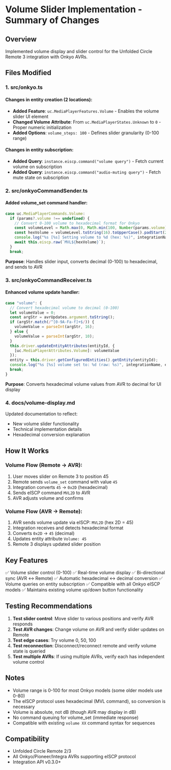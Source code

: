 # Volume Slider Implementation - Summary of Changes

## Overview

Implemented volume display and slider control for the Unfolded Circle Remote 3 integration with Onkyo AVRs.

## Files Modified

### 1. src/onkyo.ts

#### Changes in entity creation (2 locations):

- **Added Feature**: `uc.MediaPlayerFeatures.Volume` - Enables the volume slider UI element
- **Changed Volume Attribute**: From `uc.MediaPlayerStates.Unknown` to `0` - Proper numeric initialization
- **Added Options**: `volume_steps: 100` - Defines slider granularity (0-100 range)

#### Changes in entity subscription:

- **Added Query**: `instance.eiscp.command("volume query")` - Fetch current volume on subscription
- **Added Query**: `instance.eiscp.command("audio-muting query")` - Fetch mute state on subscription

### 2. src/onkyoCommandSender.ts

#### Added volume_set command handler:

```typescript
case uc.MediaPlayerCommands.Volume:
  if (params?.volume !== undefined) {
    // Convert 0-100 volume to hexadecimal format for Onkyo
    const volumeLevel = Math.max(0, Math.min(100, Number(params.volume)));
    const hexVolume = volumeLevel.toString(16).toUpperCase().padStart(2, '0');
    console.log("%s [%s] Setting volume to %d (hex: %s)", integrationName, entity.id, volumeLevel, hexVolume);
    await this.eiscp.raw(`MVL${hexVolume}`);
  }
  break;
```

**Purpose**: Handles slider input, converts decimal (0-100) to hexadecimal, and sends to AVR

### 3. src/onkyoCommandReceiver.ts

#### Enhanced volume update handler:

```typescript
case "volume": {
  // Convert hexadecimal volume to decimal (0-100)
  let volumeValue = 0;
  const argStr = avrUpdates.argument.toString();
  if (argStr.match(/^[0-9A-Fa-f]+$/)) {
    volumeValue = parseInt(argStr, 16);
  } else {
    volumeValue = parseInt(argStr, 10);
  }
  this.driver.updateEntityAttributes(entityId, {
    [uc.MediaPlayerAttributes.Volume]: volumeValue
  });
  entity = this.driver.getConfiguredEntities().getEntity(entityId);
  console.log("%s [%s] volume set to: %d (raw: %s)", integrationName, entityId, volumeValue, argStr);
  break;
}
```

**Purpose**: Converts hexadecimal volume values from AVR to decimal for UI display

### 4. docs/volume-display.md

Updated documentation to reflect:

- New volume slider functionality
- Technical implementation details
- Hexadecimal conversion explanation

## How It Works

### Volume Flow (Remote → AVR):

1. User moves slider on Remote 3 to position 45
2. Remote sends `volume_set` command with value `45`
3. Integration converts `45` → `0x2D` (hexadecimal)
4. Sends eISCP command `MVL2D` to AVR
5. AVR adjusts volume and confirms

### Volume Flow (AVR → Remote):

1. AVR sends volume update via eISCP: `MVL2D` (hex 2D = 45)
2. Integration receives and detects hexadecimal format
3. Converts `0x2D` → `45` (decimal)
4. Updates entity attribute `Volume: 45`
5. Remote 3 displays updated slider position

## Key Features

✅ Volume slider control (0-100)
✅ Real-time volume display
✅ Bi-directional sync (AVR ↔ Remote)
✅ Automatic hexadecimal ↔ decimal conversion
✅ Volume queries on entity subscription
✅ Compatible with all Onkyo eISCP models
✅ Maintains existing volume up/down button functionality

## Testing Recommendations

1. **Test slider control**: Move slider to various positions and verify AVR responds
2. **Test AVR changes**: Change volume on AVR and verify slider updates on Remote
3. **Test edge cases**: Try volume 0, 50, 100
4. **Test reconnection**: Disconnect/reconnect remote and verify volume state is queried
5. **Test multiple AVRs**: If using multiple AVRs, verify each has independent volume control

## Notes

- Volume range is 0-100 for most Onkyo models (some older models use 0-80)
- The eISCP protocol uses hexadecimal (MVL command), so conversion is necessary
- Volume is absolute, not dB (though AVR may display in dB)
- No command queuing for volume_set (immediate response)
- Compatible with existing `volume XX` command syntax for sequences

## Compatibility

- Unfolded Circle Remote 2/3
- All Onkyo/Pioneer/Integra AVRs supporting eISCP protocol
- Integration API v0.3.0+

